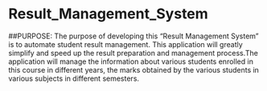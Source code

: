 # Result_Management_System
##PURPOSE:
The purpose of developing this “Result Management System” is to automate student result management. This application will greatly simplify and speed up the result preparation and management process.The application will manage the information about various students enrolled in this course in different years, the marks obtained by the various students in various subjects in different semesters.

